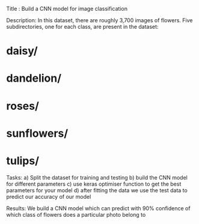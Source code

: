 Title : Build a CNN model for image classification

Description: In this dataset, there are roughly 3,700 images of flowers. Five subdirectories, one for each class, are present in the dataset: 
# daisy/
# dandelion/
# roses/
# sunflowers/
# tulips/

Tasks: a) Split the dataset for training and testing
       b) build the   CNN model for different parameters
       c) use keras optimiser function to get the best parameters for your model
       d) after fitting the data we use the test data to predict our accuracy of our model

Results: We build a CNN model which can predict with 90% confidence of which class of flowers does a particular photo belong to
